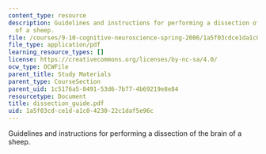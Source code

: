 ```yaml
---
content_type: resource
description: Guidelines and instructions for performing a dissection of the brain
  of a sheep.
file: /courses/9-10-cognitive-neuroscience-spring-2006/1a5f03cdce1da1c0423022c1daf5e96c_dissection_guide.pdf
file_type: application/pdf
learning_resource_types: []
license: https://creativecommons.org/licenses/by-nc-sa/4.0/
ocw_type: OCWFile
parent_title: Study Materials
parent_type: CourseSection
parent_uid: 1c5176a5-8491-53d6-7b77-4b69219e8e84
resourcetype: Document
title: dissection_guide.pdf
uid: 1a5f03cd-ce1d-a1c0-4230-22c1daf5e96c
---
```

Guidelines and instructions for performing a dissection of the brain of a sheep.
